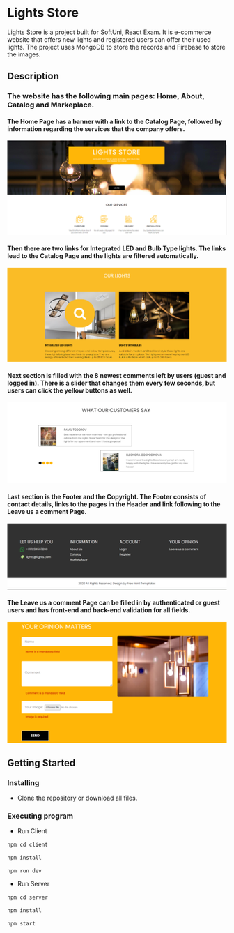 # Lights Store

Lights Store is a project built for SoftUni, React Exam. It is e-commerce website that offers new lights and registered users can offer their used lights. The project uses MongoDB to store the records and Firebase to store the images.

## Description

### The website has the following main pages: Home, About, Catalog and Markeplace. 
#### The Home Page has a banner with a link to the Catalog Page, followed by information regarding the services that the company offers. 
![Alt text](images-readme/home-services.png)

#### Then there are two links for Integrated LED and Bulb Type lights. The links lead to the Catalog Page and the lights are filtered automatically. 
![Alt text](images-readme/our-lights.png)

#### Next section is filled with the 8 newest comments left by users (guest and logged in). There is a slider that changes them every few seconds, but users can click the yellow buttons as well.
![Alt text](images-readme/comments.png)

#### Last section is the Footer and the Copyright. The Footer consists of contact details, links to the pages in the Header and link following to the Leave us a comment Page.
![Alt text](images-readme/footer-copyright.png)

#### The Leave us a comment Page can be filled in by authenticated or guest users and has front-end and back-end validation for all fields. 
![Alt text](images-readme/leave-us-comment.png)

## Getting Started

### Installing

* Clone the repository or download all files.

### Executing program
* Run Client
```
npm cd client
```
```
npm install
```
```
npm run dev
```

* Run Server
```
npm cd server
```
```
npm install
```
```
npm start
```
